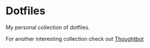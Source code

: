 # Dotfiles 

My personal collection of dotfiles. 

For another interesting collection check out [Thoughtbot](https://github.com/thoughtbot/dotfiles)
